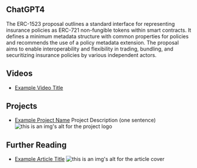 ## ChatGPT4

The ERC-1523 proposal outlines a standard interface for representing insurance policies as ERC-721 non-fungible tokens within smart contracts. It defines a minimum metadata structure with common properties for policies and recommends the use of a policy metadata extension. The proposal aims to enable interoperability and flexibility in trading, bundling, and securitizing insurance policies by various independent actors.

## Videos

- [Example Video Title](https://www.youtube.com/watch?v=TDGq4aeevgY)

## Projects

- [Example Project Name](https://xxxx.xxx/xxxxx) Project Description (one sentence) ![this is an img's alt for the project logo](https://xxxx.xxx/project-logo.xxx)

## Further Reading

- [Example Article Title](https://xxxx.xxx/xxxxx) ![this is an img's alt for the article cover](https://xxxx.xxx/article-cover.xxx)
